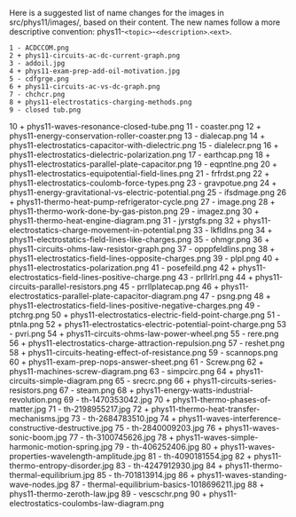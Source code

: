 Here is a suggested list of name changes for the images in src/phys11/images/, based on their content. The new names follow a more descriptive
convention: phys11-`<topic>`-`<description>`.`<ext>`.

    1 - ACDCCOM.png
    2 + phys11-circuits-ac-dc-current-graph.png
    3 - addoil.jpg
    4 + phys11-exam-prep-add-oil-motivation.jpg
    5 - cdfgrge.png
    6 + phys11-circuits-ac-vs-dc-graph.png
    7 - chchcr.png
    8 + phys11-electrostatics-charging-methods.png
    9 - closed tub.png

10 + phys11-waves-resonance-closed-tube.png
11 - coaster.png
12 + phys11-energy-conservation-roller-coaster.png
13 - dialecap.png
14 + phys11-electrostatics-capacitor-with-dielectric.png
15 - dialelecr.png
16 + phys11-electrostatics-dielectric-polarization.png
17 - earthcap.png
18 + phys11-electrostatics-parallel-plate-capacitor.png
19 - eqpntlne.png
20 + phys11-electrostatics-equipotential-field-lines.png
21 - frfrdst.png
22 + phys11-electrostatics-coulomb-force-types.png
23 - gravpotue.png
24 + phys11-energy-gravitational-vs-electric-potential.png
25 - ifsdmage.png
26 + phys11-thermo-heat-pump-refrigerator-cycle.png
27 - image.png
28 + phys11-thermo-work-done-by-gas-piston.png
29 - imagez.png
30 + phys11-thermo-heat-engine-diagram.png
31 - jyrstgfs.png
32 + phys11-electrostatics-charge-movement-in-potential.png
33 - lkfldlns.png
34 + phys11-electrostatics-field-lines-like-charges.png
35 - ohmgr.png
36 + phys11-circuits-ohms-law-resistor-graph.png
37 - opppfeldlins.png
38 + phys11-electrostatics-field-lines-opposite-charges.png
39 - plpl.png
40 + phys11-electrostatics-polarization.png
41 - posefeild.png
42 + phys11-electrostatics-field-lines-positive-charge.png
43 - prllrlrl.png
44 + phys11-circuits-parallel-resistors.png
45 - prrllplatecap.png
46 + phys11-electrostatics-parallel-plate-capacitor-diagram.png
47 - psng.png
48 + phys11-electrostatics-field-lines-positive-negative-charges.png
49 - ptchrg.png
50 + phys11-electrostatics-electric-field-point-charge.png
51 - ptnla.png
52 + phys11-electrostatics-electric-potential-point-charge.png
53 - pvri.png
54 + phys11-circuits-ohms-law-power-wheel.png
55 - rere.png
56 + phys11-electrostatics-charge-attraction-repulsion.png
57 - reshet.png
58 + phys11-circuits-heating-effect-of-resistance.png
59 - scannops.png
60 + phys11-exam-prep-nops-answer-sheet.png
61 - Screw.png
62 + phys11-machines-screw-diagram.png
63 - simpcirc.png
64 + phys11-circuits-simple-diagram.png
65 - srecrc.png
66 + phys11-circuits-series-resistors.png
67 - steam.png
68 + phys11-energy-watts-industrial-revolution.png
69 - th-1470353042.jpg
70 + phys11-thermo-phases-of-matter.jpg
71 - th-2198955217.jpg
72 + phys11-thermo-heat-transfer-mechanisms.jpg
73 - th-2684783510.jpg
74 + phys11-waves-interference-constructive-destructive.jpg
75 - th-2840009203.jpg
76 + phys11-waves-sonic-boom.jpg
77 - th-3100745626.jpg
78 + phys11-waves-simple-harmonic-motion-spring.jpg
79 - th-406252406.jpg
80 + phys11-waves-properties-wavelength-amplitude.jpg
81 - th-4090181554.jpg
82 + phys11-thermo-entropy-disorder.jpg
83 - th-4247912930.jpg
84 + phys11-thermo-thermal-equilibrium.jpg
85 - th-701813914.jpg
86 + phys11-waves-standing-wave-nodes.jpg
87 - thermal-equilibrium-basics-1018696211.jpg
88 + phys11-thermo-zeroth-law.jpg
89 - vescschr.png
90 + phys11-electrostatics-coulombs-law-diagram.png
